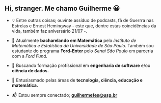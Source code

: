 ## Hi, stranger. Me chamo Guilherme :grinning:

- :bulb: Entre outras coisas; ouvinte assíduo de podcasts, fã de Guerrra nas Estrelas e Ernest Hemingway - este que, dentre estas coincidências da vida, também faz aniversário 21/07 -. 
- :open_book: Atualmente **bacharelando em Matemática** pelo *Instituto de Matemática e Estatística da Universidade de São Paulo.* Também sou estudante do programa **Ford-Enter** pelo *Senai São Paulo* em parceria com a *Ford Fund.*
- :mag_right: Buscando formação profíssional em **engenharia de software** e/ou **ciência de dados.**  
- :triangular_flag_on_post: Entusiasmado pelas áreas de **tecnologia, ciência, educação e matemática.** 

- :mailbox_with_mail: Estou sempre conectado; **guilhermefes@usp.br**

<!--

**guilhermefes/guilhermefes** is a ✨ _special_ ✨ repository because its `README.md` (this file) appears on your GitHub profile.

Here are some ideas to get you started:

- 🔭 I’m currently working on ...
- 🌱 I’m currently learning ...
- 👯 I’m looking to collaborate on ...
- 🤔 I’m looking for help with ...
- 💬 Ask me about ...
- 📫 How to reach me: ...
- 😄 Pronouns: ...
- ⚡ Fun fact: ...
 -->
 
